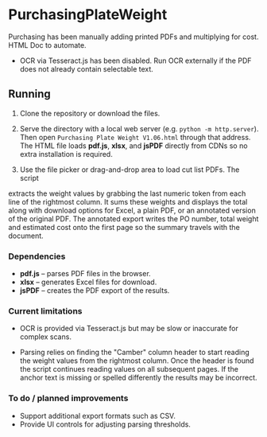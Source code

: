 # PurchasingPlateWeight
Purchasing has been manually adding printed PDFs and multiplying for cost. HTML Doc to automate.

- OCR via Tesseract.js has been disabled. Run OCR externally if the PDF does
  not already contain selectable text.
## Running
1. Clone the repository or download the files.
2. Serve the directory with a local web server (e.g. `python -m http.server`).
   Then open `Purchasing Plate Weight V1.06.html` through that address.
   The HTML file loads **pdf.js**, **xlsx**, and **jsPDF** directly from CDNs so
   no extra installation is required.

3. Use the file picker or drag-and-drop area to load cut list PDFs. The script

  extracts the weight values by grabbing the last numeric token from each line
  of the rightmost column. It sums these weights and displays the total along
  with download options for Excel, a plain PDF, or an annotated version of the
  original PDF. The annotated export writes the PO number, total weight and
  estimated cost onto the first page so the summary travels with the document.


### Dependencies
- **pdf.js** – parses PDF files in the browser.
- **xlsx** – generates Excel files for download.
- **jsPDF** – creates the PDF export of the results.

### Current limitations
- OCR is provided via Tesseract.js but may be slow or inaccurate for complex
  scans.

- Parsing relies on finding the "Camber" column header to start reading the
  weight values from the rightmost column. Once the header is found the script
  continues reading values on all subsequent pages. If the anchor text is
  missing or spelled differently the results may be incorrect.


### To do / planned improvements
- Support additional export formats such as CSV.
- Provide UI controls for adjusting parsing thresholds.

